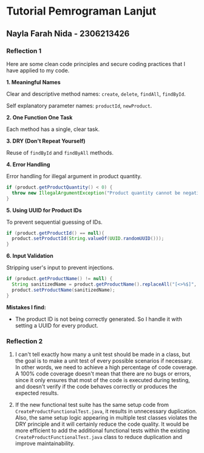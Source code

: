 # Tutorial Pemrograman Lanjut
## Nayla Farah Nida - 2306213426

### Reflection 1

Here are some clean code principles and secure coding practices that I have applied to my code.

**1. Meaningful Names**
   
Clear and descriptive method names: ```create```, ```delete```, ```findAll```, ```findById```.

Self explanatory parameter names: ```productId```, ```newProduct```.

**2. One Function One Task**

Each method has a single, clear task.

**3. DRY (Don't Repeat Yourself)**

Reuse of ```findById``` and ```findByAll``` methods.

**4. Error Handling**

Error handling for illegal argument in product quantity.

```Java
if (product.getProductQuantity() < 0) {
  throw new IllegalArgumentException("Product quantity cannot be negative");
}  
```

**5. Using UUID for Product IDs**

To prevent sequential guessing of IDs.

```Java
if (product.getProductId() == null){
  product.setProductId(String.valueOf(UUID.randomUUID()));
}
```

**6. Input Validation**

Stripping user's input to prevent injections.

```Java
if (product.getProductName() != null) {
  String sanitizedName = product.getProductName().replaceAll("[<>%$]", "");
  product.setProductName(sanitizedName);
}
```

**Mistakes I find:**
- The product ID is not being correctly generated. So I handle it with setting a UUID for every product.

### Reflection 2

1. I can't tell exactly how many a unit test should be made in a class, but the goal is
to make a unit test of every possible scenarios if necessary. In other words, we need to achieve a high percentage of code coverage. A 100% code coverage doesn't mean that there are no bugs or errors, since it only ensures that most of the code is executed during testing, and doesn't verify if the code behaves correctly or produces the expected results. 

2. If the new functional test suite has the same setup code from ```CreateProductFunctionalTest.java```, it results in unnecessary duplication. Also, the same setup logic appearing in multiple test classes violates the DRY principle and it will certainly reduce the code quality. It would be more efficient to add the additional functional tests within the existing ```CreateProductFunctionalTest.java``` class to reduce duplication and improve maintainability.
